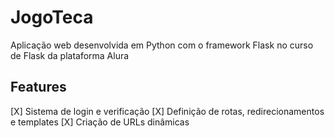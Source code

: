 # JogoTeca
Aplicação web desenvolvida em Python com o framework Flask no curso de Flask da plataforma Alura

## Features 
[X] Sistema de login e verificação
[X] Definição de rotas, redirecionamentos e templates
[X] Criação de URLs dinâmicas
